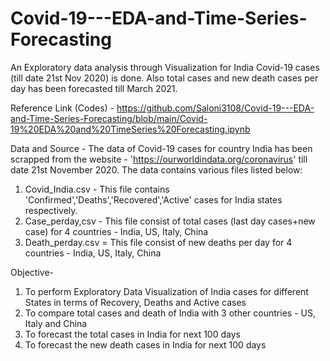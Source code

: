 # Covid-19---EDA-and-Time-Series-Forecasting
An Exploratory data analysis through Visualization for India Covid-19 cases (till date 21st Nov 2020) is done. Also total cases and new death cases per day has been forecasted till March 2021.

Reference Link (Codes) - https://github.com/Saloni3108/Covid-19---EDA-and-Time-Series-Forecasting/blob/main/Covid-19%20EDA%20and%20TimeSeries%20Forecasting.ipynb

Data and Source - The data of Covid-19 cases for country India has been scrapped from the website - 'https://ourworldindata.org/coronavirus' till date 21st November 2020. The data contains various files listed below:
1. Covid_India.csv - This file contains 'Confirmed','Deaths','Recovered','Active' cases for India states respectively.
2. Case_perday,csv - This file consist of total cases (last day cases+new case) for 4 countries - India, US, Italy, China
3. Death_perday.csv = This file consist of new deaths per day for 4 countries - India, US, Italy, China

Objective-
1. To perform Exploratory Data Visualization of India cases for different States in terms of Recovery, Deaths and Active cases
2. To compare total cases and death of India with 3 other countries - US, Italy and China
3. To forecast the total cases in India for next 100 days
4. To forecast the new death cases in India for next 100 days
